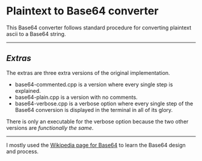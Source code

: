 
# **Plaintext to Base64 converter**

This Base64 converter follows standard procedure for converting plaintext ascii to a Base64 string.

***

## *Extras*

The extras are three extra versions of the original implementation.  
 - base64-commented.cpp is a version where every single step is explained.
 - base64-plain.cpp is a version with no comments.
 - base64-verbose.cpp is a verbose option where every single step of the Base64 conversion is displayed in the terminal in all of its glory.

There is only an executable for the verbose option because the two other versions are *functionally the same*.

***

I mostly used the [Wikipedia page for Base64](https://en.wikipedia.org/wiki/Base64) to learn the Base64 design and process.
